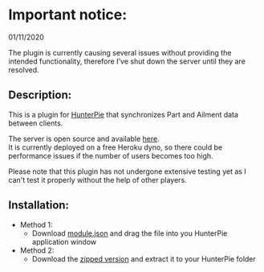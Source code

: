# Important notice:
01/11/2020

The plugin is currently causing several issues without providing the intended functionality, therefore I've shut down the server until they are resolved.<br>


Description:
--------------
This is a plugin for [HunterPie](https://github.com/Haato3o/HunterPie) that synchronizes Part and Ailment data between clients.

The server is open source and available [here](https://github.com/Kaedras/mhwsync).<br>
It is currently deployed on a free Heroku dyno, so there could be performance issues if the number of users becomes too high.

Please note that this plugin has not undergone extensive testing yet as I can't test it properly without the help of other players.

Installation:
---------------
- Method 1:
	- Download [module.json](https://raw.githubusercontent.com/Kaedras/HunterPie-SyncPlugin/master/module.json) and drag the file into you HunterPie application window
- Method 2:
	- Download the [zipped version](https://raw.githubusercontent.com/Kaedras/HunterPie-SyncPlugin/master/Release.zip) and extract it to your HunterPie folder
